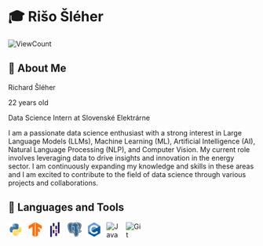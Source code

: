 # :mortar_board: Rišo Šléher 

![ViewCount](https://komarev.com/ghpvc/?username=riso1410)  
   
## 👋 About Me
Richard Šléher 

22 years old

Data Science Intern at Slovenské Elektrárne

I am a passionate data science enthusiast with a strong interest in Large Language Models (LLMs), Machine Learning (ML), Artificial Intelligence (AI), Natural Language Processing (NLP), and Computer Vision. My current role involves leveraging data to drive insights and innovation in the energy sector. I am continuously expanding my knowledge and skills in these areas and I am excited to contribute to the field of data science through various projects and collaborations.

## 🧰 Languages and Tools

<img align="left" alt="Python" width="30px" style="padding-right:10px;" src="https://github.com/devicons/devicon/blob/master/icons/python/python-original.svg"/>
<img align="left" alt="TensorFlow" width="30px" style="padding-right:10px;" src="https://github.com/devicons/devicon/blob/master/icons/tensorflow/tensorflow-original.svg"/>
<img align="left" alt="Pandas" width="30px" style="padding-right:10px;" src="https://github.com/devicons/devicon/blob/master/icons/pandas/pandas-original.svg"/>
<img align="left" alt="PostGre" width="30px" style="padding-right:10px;" src="https://github.com/devicons/devicon/blob/master/icons/postgresql/postgresql-original.svg"/>
<img align="left" alt="C" width="30px" style="padding-right:10px;" src="https://github.com/devicons/devicon/blob/master/icons/c/c-original.svg"/>
<img align="left" alt="Java" width="30px" style="padding-right:10px;" src="https://cdn.jsdelivr.net/gh/devicons/devicon/icons/java/java-original.svg"/>
<img align="left" alt="Git" width="30px" style="padding-right:10px;" src="https://cdn.jsdelivr.net/gh/devicons/devicon/icons/git/git-original.svg" />
<br />

#


